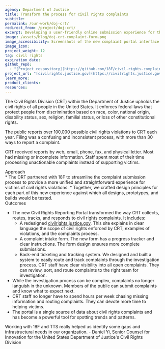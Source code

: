```yaml
---
agency: Department of Justice
title: Transform the process for civil rights complaints
subtitle: 
permalink: /our-work/doj-crt/
redirect_from: /project/doj-crt/
excerpt: Developing a user-friendly online submission experience for the civil rights complaint portal.
image: /assets/blog/doj-crt-complaint-form.png
image_accessibility: Screenshots of the new complaint portal interface
image_icon:
project_weight: 12
tag: civil rights
expiration_date:
github_repo:
  - "[Project respository](https://github.com/18F/civil-rights-complaints)"
project_url: "[civilrights.justice.gov](https://civilrights.justice.gov/)"
learn_more:
product_clients:
resources:
---
```


The Civil Rights Division (CRT) within the Department of Justice upholds the civil rights of all people in the United States. It enforces federal laws that protect people from discrimination based on race, color, national origin, disability status, sex, religion, familial status, or loss of other constitutional rights.

The public reports over 100,000 possible civil rights violations to CRT each year. Filing was a confusing and inconsistent process, with more than 30 ways to report a complaint. 

CRT received reports by web, email, phone, fax, and physical letter. Most had missing or incomplete information. Staff spent most of their time processing unactionable complaints instead of supporting victims.

<div class="case-study-preheader margin-top-6">Approach</div>
* The CRT partnered with 18F to streamline the complaint submission process to provide a more unified and straightforward experience for victims of civil rights violations.
* Together, we crafted design principles for each part of this new experience against which all designs, prototypes, and builds would be tested.
<div class="case-study-preheader margin-top-6">Outcomes</div>

* The new Civil Rights Reporting Portal transformed the way CRT collects, routes, tracks, and responds to civil rights complaints. It includes:
    * A redesigned [civilrights.justice.gov](https://civilrights.justice.gov/). This site explains in clear language the scope of civil rights enforced by CRT, examples of violations, and the complaints process. 
    * A complaint intake form. The new form has a progress tracker and clear instructions. The form design ensures more complete submissions.
    * Back-end ticketing and tracking system. We designed and built a system to easily route and track complaints through the investigation process. CRT staff have clear visibility into all open complaints. They can review, sort, and route complaints to the right team for investigation.
* While the investigation process can be complex, complaints no longer languish in the unknown. Members of the public can submit complaints and know what to expect next. 
* CRT staff no longer have to spend hours per week chasing missing information and routing complaints. They can devote more time to helping victims. 
* The portal is a single source of data about civil rights complaints and has become a powerful tool for spotting trends and patterns. 

<div class="testimonial-blockquote">
  Working with 18F and TTS really helped us identify some gaps and infrastructural needs in our organization.
    <span>- Daniel Yi, Senior Counsel for Innovation for the United States Department of Justice's Civil Rights Division</span>
</div>

